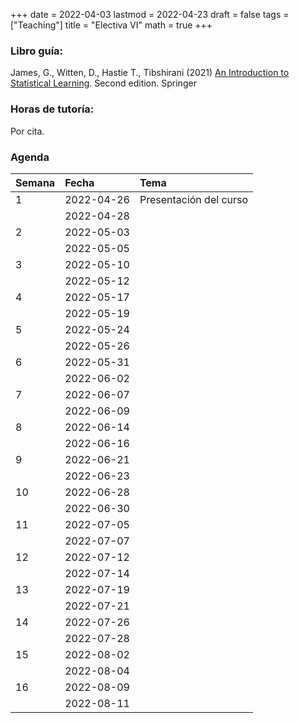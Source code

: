 +++
date      = 2022-04-03
lastmod   = 2022-04-23
draft     = false
tags      = ["Teaching"]
title     = "Electiva VI"
math      = true
+++

### Libro guía:

James, G.,  Witten, D., Hastie T., Tibshirani (2021) [An Introduction to Statistical Learning](https://hastie.su.domains/ISLR2/ISLRv2_website.pdf). Second edition. Springer

 
### Horas de tutoría: 

Por cita.

### Agenda


|Semana |Fecha      |Tema                   |
|:------|:----------|:----------------------|
|1      |2022-04-26 |Presentación del curso |
|&nbsp; |2022-04-28 |                       |
|2      |2022-05-03 |                       |
|&nbsp; |2022-05-05 |                       |
|3      |2022-05-10 |                       |
|&nbsp; |2022-05-12 |                       |
|4      |2022-05-17 |                       |
|&nbsp; |2022-05-19 |                       |
|5      |2022-05-24 |                       |
|&nbsp; |2022-05-26 |                       |
|6      |2022-05-31 |                       |
|&nbsp; |2022-06-02 |&nbsp;                 |
|7      |2022-06-07 |&nbsp;                 |
|&nbsp; |2022-06-09 |&nbsp;                 |
|8      |2022-06-14 |&nbsp;                 |
|&nbsp; |2022-06-16 |&nbsp;                 |
|9      |2022-06-21 |&nbsp;                 |
|&nbsp; |2022-06-23 |&nbsp;                 |
|10     |2022-06-28 |&nbsp;                 |
|&nbsp; |2022-06-30 |&nbsp;                 |
|11     |2022-07-05 |&nbsp;                 |
|&nbsp; |2022-07-07 |&nbsp;                 |
|12     |2022-07-12 |&nbsp;                 |
|&nbsp; |2022-07-14 |&nbsp;                 |
|13     |2022-07-19 |&nbsp;                 |
|&nbsp; |2022-07-21 |&nbsp;                 |
|14     |2022-07-26 |&nbsp;                 |
|&nbsp; |2022-07-28 |&nbsp;                 |
|15     |2022-08-02 |&nbsp;                 |
|&nbsp; |2022-08-04 |&nbsp;                 |
|16     |2022-08-09 |&nbsp;                 |
|&nbsp; |2022-08-11 |&nbsp;                 |
